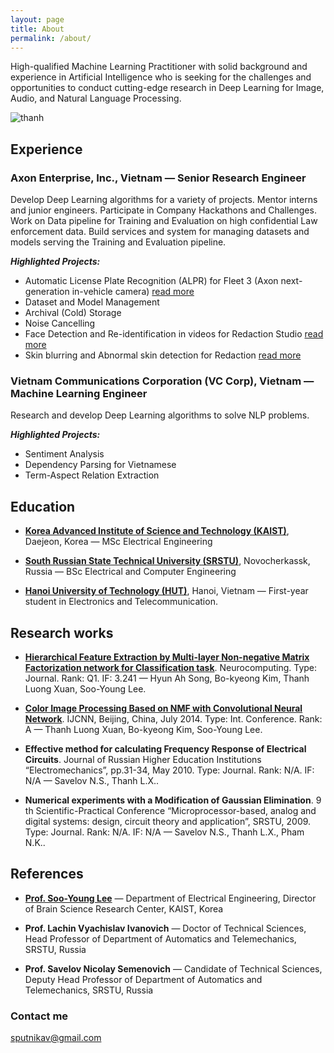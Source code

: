 ```yaml
---
layout: page
title: About
permalink: /about/
---
```

High-qualified Machine Learning Practitioner with solid background and experience in Artificial Intelligence who is seeking for the challenges and opportunities to conduct cutting-edge research in Deep Learning for Image, Audio, and Natural Language Processing.

![thanh]({{Psite.baseurl}}/images/thanh.jpg)


## Experience

### Axon Enterprise, Inc., Vietnam — Senior Research Engineer

Develop Deep Learning algorithms for a variety of projects. Mentor interns and junior engineers. Participate in Company Hackathons and Challenges. Work on Data pipeline for Training and Evaluation on high confidential Law enforcement data. Build services and system for managing datasets and models serving the Training and Evaluation pipeline.

***Highlighted Projects:***

- Automatic License Plate Recognition (ALPR) for Fleet 3 (Axon next-generation in-vehicle camera) [read more](https://www.multivu.com/players/English/8829452-axon-fleet-3-video-system-alpr-shipping-public-safety-agencies/?fbclid=IwAR1jSNNnlFizp7EB9pZ1alXVgZ8hR7EpS8VoByHGp1toEvjf-oeZMWoUoLM)
- Dataset and Model Management
- Archival (Cold) Storage
- Noise Cancelling
- Face Detection and Re-identification in videos for Redaction Studio [read more](https://investor.axon.com/press-releases/press-release-details/2019/Axon-Launches-First-Advanced-AI-Powered-Tool-Enables-Agencies-to-More-Quickly-Share-Evidence-with-the-Public/default.aspx?fbclid=IwAR3HydG2whr9QB2lpZqPHgw9DVZ3rAdJUxjJsBSRw5l1ELVYIZMDsTjYiAA)
- Skin blurring and Abnormal skin detection for Redaction [read more](https://global.axon.com/info/redaction-studio)


### Vietnam Communications Corporation (VC Corp), Vietnam — Machine Learning Engineer

Research and develop Deep Learning algorithms to solve NLP problems.

***Highlighted Projects:***

- Sentiment Analysis
- Dependency Parsing for Vietnamese
- Term-Aspect Relation Extraction


## Education

* [**Korea Advanced Institute of Science and Technology (KAIST)**](https://www.kaist.ac.kr/en/), Daejeon, Korea — MSc Electrical Engineering

* [**South Russian State Technical University (SRSTU)**](https://www.npi-tu.ru), Novocherkassk, Russia — BSc Electrical and Computer Engineering

* [**Hanoi University of Technology (HUT)**](https://en.hust.edu.vn), Hanoi, Vietnam — First-year student in Electronics and Telecommunication.


## Research works

* [**Hierarchical Feature Extraction by Multi-layer Non-negative Matrix Factorization network for Classification task**](https://www.sciencedirect.com/science/article/abs/pii/S0925231215004580). Neurocomputing. Type: Journal. Rank: Q1. IF: 3.241 — Hyun Ah Song, Bo-kyeong Kim, Thanh Luong Xuan, Soo-Young Lee.

* [**Color Image Processing Based on NMF with Convolutional Neural Network**](https://ieeexplore.ieee.org/document/6889948). IJCNN, Beijing, China, July 2014. Type: Int. Conference. Rank: A — Thanh Luong Xuan, Bo-kyeong Kim, Soo-Young Lee.

* **Effective method for calculating Frequency Response of Electrical Circuits**. Journal of Russian Higher Education Institutions “Electromechanics”, pp.31-34, May 2010. Type: Journal. Rank: N/A. IF: N/A — Savelov N.S., Thanh L.X..

* **Numerical experiments with a Modification of Gaussian Elimination**. 9 th Scientific-Practical Conference “Microprocessor-based, analog and digital systems: design, circuit theory and application”, SRSTU, 2009. Type: Journal. Rank: N/A. IF: N/A — Savelov N.S., Thanh L.X., Pham N.K..


## References

* [**Prof. Soo-Young Lee**](https://ee.kaist.ac.kr/node/12249?language=en) — Department of Electrical Engineering, Director of Brain Science Research Center, KAIST, Korea

* **Prof. Lachin Vyachislav Ivanovich** — Doctor of Technical Sciences, Head Professor of Department of Automatics and Telemechanics, SRSTU, Russia

* **Prof. Savelov Nicolay Semenovich** — Candidate of Technical Sciences, Deputy Head Professor of Department of Automatics and Telemechanics, SRSTU, Russia


### Contact me

[sputnikav@gmail.com](mailto:sputnikav@gmail.com)
